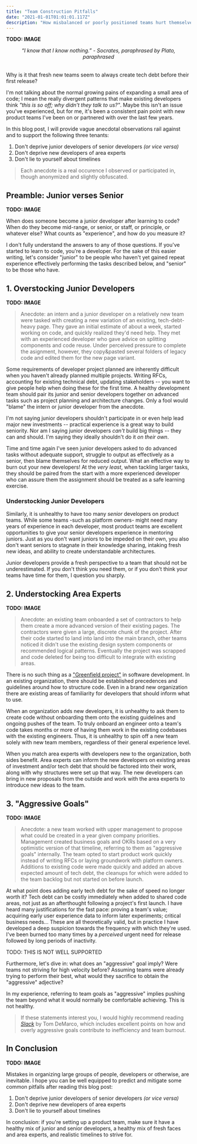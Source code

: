 ```yaml
---
title: "Team Construction Pitfalls"
date: "2021-01-01T01:01:01.117Z"
description: "How misbalanced or poorly positioned teams hurt themselves technically in both the short and long term."
---
```


**TODO: IMAGE**

<em style="display:block;margin-bottom:2rem;text-align:center;">
“I know that I know nothing.” - Socrates, paraphrased by Plato, paraphrased
<br />
</em>

Why is it that fresh new teams seem to always create tech debt before their first release?

I'm not talking about the normal growing pains of expanding a small area of code; I mean the really divergent patterns that make existing developers think _"this is so off; why didn't they talk to us?"_.
Maybe this isn't an issue you've experienced, but for me, it's been a consistent pain point with new product teams I've been on or partnered with over the last few years.

In this blog post, I will provide vague anecdotal observations rail against and  to support the following three tenants:

1. Don't deprive junior developers of senior developers _(or vice versa)_
2. Don't deprive new developers of area experts
3. Don't lie to yourself about timelines

> Each anecdote is a real occurence I observed or participated in, though anonymized and slightly obfuscated.

## Preamble: Junior verses Senior

**TODO: IMAGE**

When does someone become a junior developer after learning to code?
When do they become mid-range, or senior, or staff, or principle, or whatever else?
What counts as "experience", and how do you measure it?

I don't fully understand the answers to any of those questions.
If you've started to learn to code, you're a developer.
For the sake of this easier writing, let's consider "junior" to be people who haven't yet gained repeat experience effectively performing the tasks described below, and "senior" to be those who have.

## 1. Overstocking Junior Developers

**TODO: IMAGE**

> Anecdote: an intern and a junior developer on a relatively new team were tasked with creating a new variation of an existing, tech-debt-heavy page.
> They gave an initial estimate of about a week, started working on code, and quickly realized they'd need help.
> They met with an experienced developer who gave advice on splitting components and code reuse.
> Under perceived pressure to complete the asignment, however, they copy&pasted several folders of legacy code and edited them for the new page variant. 

Some requirements of developer project planned are inherently difficult when you haven't already planned multiple projects.
Writing RFCs, accounting for existing technical debt, updating stakeholders -- you want to give people help when doing these for the first time.
A healthy development team should pair its junior and senior developers together on advanced tasks such as project planning and architecture changes.
Only a fool would "blame" the intern or junior developer from the anecdote.

I'm not saying junior developers shouldn't participate in or even help lead major new investments -- practical experience is a great way to build seniority.
Nor am I saying junior developers _can't_ build big things -- they can and should.
I'm saying they ideally shouldn't do it _on their own_.

Time and time again I've seen junior developers asked to do advanced tasks without adequate support, struggle to output as effectively as a senior, then blame themselves for reduced output.
What an effective way to burn out your new developers!
At the _very least_, when tackling larger tasks, they should be paired from the start with a more experienced developer who can assure them the assignment should be treated as a safe learning exercise.

### Understocking Junior Developers

Similarly, it is unhealthy to have too many _senior_ developers on product teams.
While some teams -such as platform owners- might need many years of experience in each developer, most product teams are excellent opportunities to give your senior developers experience in mentoring juniors.
Just as you don't want juniors to be impeded on their own, you also don't want seniors to stagnate in their knowledge sharing, intaking fresh new ideas, and ability to create understandable architectures.

Junior developers provide a fresh perspective to a team that should not be underestimated.
If you don't think you need them, or if you don't think your teams have time for them, I question you sharply.

## 2. Understocking Area Experts

**TODO: IMAGE**

> Anecdote: an existing team onboarded a set of contractors to help them create a more advanced version of their existing pages.
> The contractors were given a large, discrete chunk of the project.
> After their code started to land into land into the main branch, other teams noticed it didn't use the existing design system components or recommended logical patterns.
> Eventually the project was scrapped and code deleted for being too difficult to integrate with existing areas.

There is no such thing as a ["Greenfield project"](https://en.wikipedia.org/wiki/Greenfield_project) in software development.
In an existing organization, there should be established precedences and guidelines around how to structure code.
Even in a brand new organization there are existing areas of familiarity for developers that should inform what to use.

When an organization adds new developers, it is unhealthy to ask them to create code without onboarding them onto the existing guidelines and ongoing pushes of the team.
To truly onboard an engineer onto a team's code takes months or more of having them work in the existing codebases with the existing engineers.
Thus, it is unhealthy to spin off a new team solely with new team members, regardless of their general experience level.

When you match area experts with developers new to the organization, both sides benefit.
Area experts can inform the new developers on existing areas of investment and/or tech debt that should be factored into their work, along with why structures were set up that way.
The new developers can bring in new proposals from the outside and work with the area experts to introduce new ideas to the team.

## 3. "Aggressive Goals"

**TODO: IMAGE**

> Anecdote: a new team worked with upper management to propose what could be created in a year given company priorities.
> Management created business goals and OKRs based on a very optimistic version of that timeline, referring to them as "aggressive goals" internally.
> The team opted to start product work quickly instead of writing RFCs or laying groundwork with platform owners.
> Additions to existing code were made quickly and added an above expected amount of tech debt, the cleanups for which were added to the team backlog but not started on before launch.

At what point does adding early tech debt for the sake of speed no longer worth it?
Tech debt can be costly immediately when added to shared code areas, not just as an afterthought following a project's first launch.
I have heard many justifications for the fast pace: proving a team's value; acquiring early user experience data to inform later experiments; critical business needs...
These are all theoretically valid, but in practice I have developed a deep suspicion towards the frequency with which they're used.
I've been burned too many times by a _perceived_ urgent need for release followed by long periods of inactivity.

TODO: THIS IS NOT WELL SUPPORTED

Furthermore, let's dive in: what does an "aggressive" goal imply?
Were teams not striving for high velocity before?
Assuming teams were already trying to perform their best, what would they sacrifice to obtain the "aggressive" adjective?

In my experience, referring to team goals as "aggressive" implies pushing the team beyond what it would normally be comfortable achieving.
This is not healthy.

> If these statements interest you, I would highly recommend reading _[Slack](https://www.penguinrandomhouse.com/books/39276/slack-by-tom-demarco)_ by Tom DeMarco, which includes excellent points on how and overly aggressive goals contribute to inefficiency and team burnout.

## In Conclusion

**TODO: IMAGE**

Mistakes in organizing large groups of people, developers or otherwise, are inevitable.
I hope you can be well equipped to predict and mitigate some common pitfalls after reading this blog post:

1. Don't deprive junior developers of senior developers _(or vice versa)_
2. Don't deprive new developers of area experts
3. Don't lie to yourself about timelines

In conclusion: if you're setting up a product team, make sure it have a healthy mix of junior and senior developers, a healthy mix of fresh faces and area experts, and realistic timelines to strive for.
